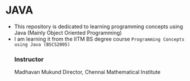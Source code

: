 # JAVA
- This repository is dedicated to learning programming concepts using Java (Mainly Object Oriented Programming)
- I am learning it from the IITM BS degree course `Programming Concepts using Java (BSCS2005)`
  ### Instructor
  Madhavan Mukund
  Director, Chennai Mathematical Institute
